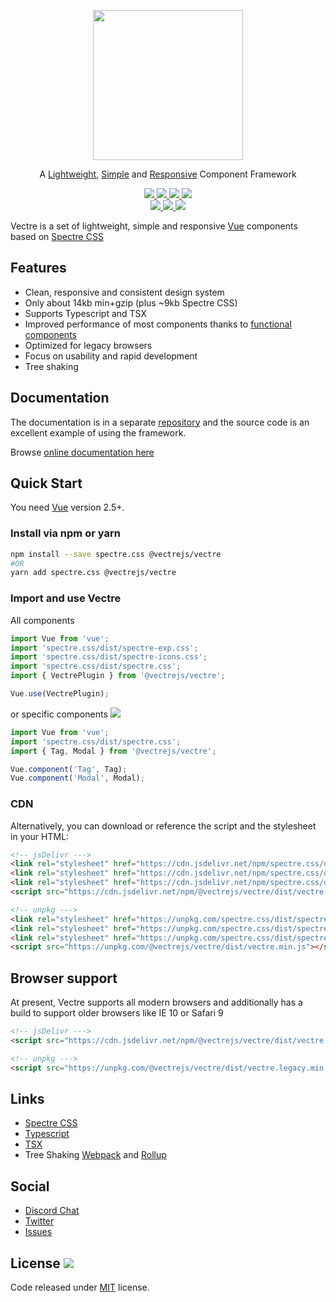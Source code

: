 <p align="center">
  <a href="https://vectrejs.github.io/docs/">
    <img width="240" src="https://vectrejs.github.io/docs/img/logo.3b9b2fe3.svg" />
  </a>
</p>
<p align="center">
 A <u>Lightweight</u>, <u>Simple</u> and <u>Responsive</u> Component Framework
</p>

<p align="center">
  <a href="https://github.com/vectrejs/vectre/issues">
    <img src="https://img.shields.io/github/issues/vectrejs/vectre">
  </a>
  <a href="https://www.npmjs.org/package/@vectrejs/vectre">
    <img src="https://img.shields.io/npm/v/@vectrejs/vectre.svg">
  </a>
  <a href="https://www.npmjs.org/package/@vectrejs/vectre">
    <img src="https://img.shields.io/david/vectrejs/vectre">
  </a>
  
  <a href="https://npmcharts.com/compare/@vectrejs/vectre?minimal=true">
    <img src="https://img.shields.io/npm/dm/@vectrejs/vectre.svg">
  </a>
  <br>
  <a href="https://unpkg.com/@vectrejs/vectre/dist/">
    <img src="https://img.badgesize.io/https:/unpkg.com/@vectrejs/vectre/dist/vectre.min.js?label=gzip%20size%3A%20JS&compression=gzip">
  </a>
  <a href="https://unpkg.com/spectre.css/dist/spectre.min.css">
    <img src="https://img.badgesize.io/https:/unpkg.com/spectre.css/dist/spectre.min.css?label=gzip%20size%3A%20CSS&compression=gzip">
  </a>

  <a href="LICENSE">
    <img src="https://img.shields.io/badge/License-MIT-yellow.svg">
  </a>
</p>

Vectre is a set of lightweight, simple and responsive [Vue](https://vuejs.org/) components based on [Spectre CSS](https://picturepan2.github.io/spectre/index.html)



## Features

* Clean, responsive and consistent design system
* Only about 14kb min+gzip (plus ~9kb Spectre CSS)
* Supports Typescript and TSX
* Improved performance of most components thanks to [functional components]("https://vuejs.org/v2/guide/render-function.html#Functional-Components")
* Optimized for legacy browsers
* Focus on usability and rapid development
* Tree shaking

## Documentation

The documentation is in a separate [repository](https://github.com/vectrejs/docs) and the source code is an excellent example of using the framework.

Browse [online documentation here](https://vectrejs.github.io/docs/#/pages/getting-started)




## Quick Start

You need [Vue](https://vuejs.org/) version 2.5+.


### Install via npm or yarn
```bash
npm install --save spectre.css @vectrejs/vectre
#OR
yarn add spectre.css @vectrejs/vectre
```


### Import and use Vectre

All components

```javascript
import Vue from 'vue';
import 'spectre.css/dist/spectre-exp.css';
import 'spectre.css/dist/spectre-icons.css';
import 'spectre.css/dist/spectre.css';
import { VectrePlugin } from '@vectrejs/vectre';

Vue.use(VectrePlugin);
```

or specific components  <img src="https://img.shields.io/badge/-tree%20shaking-green" />
```javascript
import Vue from 'vue';
import 'spectre.css/dist/spectre.css';
import { Tag, Modal } from '@vectrejs/vectre';

Vue.component('Tag', Tag);
Vue.component('Modal', Modal);
```


### CDN

Alternatively, you can download or reference the script and the stylesheet in your HTML:

```html
<!-- jsDelivr --->
<link rel="stylesheet" href="https://cdn.jsdelivr.net/npm/spectre.css/dist/spectre.min.css">
<link rel="stylesheet" href="https://cdn.jsdelivr.net/npm/spectre.css/dist/spectre-icons.min.css">
<link rel="stylesheet" href="https://cdn.jsdelivr.net/npm/spectre.css/dist/spectre-exp.min.css">
<script src="https://cdn.jsdelivr.net/npm/@vectrejs/vectre/dist/vectre.min.js"></script>

<!-- unpkg --->
<link rel="stylesheet" href="https://unpkg.com/spectre.css/dist/spectre.min.css">
<link rel="stylesheet" href="https://unpkg.com/spectre.css/dist/spectre-icons.min.css">
<link rel="stylesheet" href="https://unpkg.com/spectre.css/dist/spectre-exp.min.css">
<script src="https://unpkg.com/@vectrejs/vectre/dist/vectre.min.js"></script>
```



## Browser support

At present, Vectre supports all modern browsers and additionally has a build to support older browsers like IE 10 or Safari 9

```html
<!-- jsDelivr --->
<script src="https://cdn.jsdelivr.net/npm/@vectrejs/vectre/dist/vectre.legacy.min.js"></script>

<!-- unpkg --->
<script src="https://unpkg.com/@vectrejs/vectre/dist/vectre.legacy.min.js"></script>
```



## Links

* [Spectre CSS](https://picturepan2.github.io/spectre/index.html)
* [Typescript](https://www.typescriptlang.org/)
* [TSX](https://github.com/wonderful-panda/vue-tsx-support/blob/v2/README.md)
* Tree Shaking [Webpack](https://webpack.js.org/guides/tree-shaking/) and [Rollup](https://rollupjs.org/guide/en/#tree-shaking)



## Social

* [Discord Chat](https://discord.gg/4YTfpB)
* [Twitter](https://twitter.com/vectrejs)
* [Issues](https://github.com/vectrejs/vectre/issues)



## License <img src="https://img.shields.io/github/license/vectrejs/vectre?color=red&label=%20" />

Code released under [MIT](https://github.com/vectrejs/vectre/blob/master/LICENSE) license.